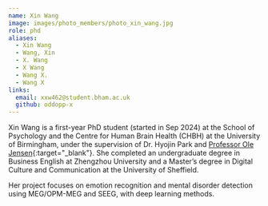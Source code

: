 ```yaml
---
name: Xin Wang
image: images/photo_members/photo_xin_wang.jpg
role: phd
aliases:
  - Xin Wang
  - Wang, Xin
  - X. Wang
  - X Wang
  - Wang X.
  - Wang X  
links:
  email: xxw462@student.bham.ac.uk
  github: oddopp-x
---
```


Xin Wang is a first-year PhD student (started in Sep 2024) at the School of Psychology and the Centre for Human Brain Health (CHBH) at the University of Birmingham, under the supervision of Dr. Hyojin Park and [Professor Ole Jensen](https://www.neuosc.com/olejensen){:target="_blank"}. She completed an undergraduate degree in Business English at Zhengzhou University and a Master’s degree in Digital Culture and Communication at the University of Sheffield.

Her project focuses on emotion recognition and mental disorder detection using MEG/OPM-MEG and SEEG, with deep learning methods.
